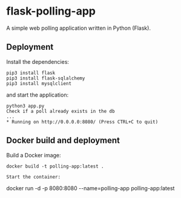 # flask-polling-app
A simple web polling application written in Python (Flask).

## Deployment

Install the dependencies:

```
pip3 install flask
pip3 install flask-sqlalchemy
pip3 install mysqlclient
```

and start the application:

```
python3 app.py
Check if a poll already exists in the db
...
* Running on http://0.0.0.0:8080/ (Press CTRL+C to quit)
```

## Docker build and deployment

Build a Docker image:

```
docker build -t polling-app:latest .

Start the container:

```
docker run -d -p 8080:8080 --name=polling-app polling-app:latest
```